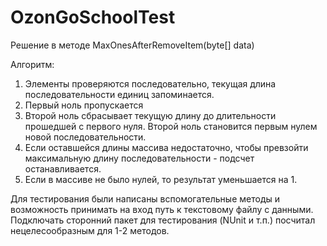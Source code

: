 # OzonGoSchoolTest

Решение в методе MaxOnesAfterRemoveItem(byte[] data)

Алгоритм:
1. Элементы проверяются последовательно, текущая длина последовательности единиц запоминается.
2. Первый ноль пропускается
3. Второй ноль сбрасывает текущую длину до длительности прошедшей с первого нуля. Второй ноль становится первым нулем новой последовательности.
4. Если оставшейся длины массива недостаточно, чтобы превзойти максимальную длину последовательности - подсчет останавливается.
5. Если в массиве не было нулей, то результат уменьшается на 1.


Для тестирования были написаны вспомогательные методы и возможность принимать на вход путь к текстовому файлу с данными.
Подключать сторонний пакет для тестирования (NUnit и т.п.) посчитал нецелесообразным для 1-2 методов.
